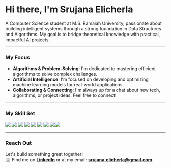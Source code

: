 # Hi there, I'm Srujana Elicherla

A Computer Science student at M.S. Ramaiah University, passionate about building intelligent systems through a strong foundation in Data Structures and Algorithms. My goal is to bridge theoretical knowledge with practical, impactful AI projects.

---

### My Focus

-   **Algorithms & Problem-Solving**: I'm dedicated to mastering efficient algorithms to solve complex challenges.
-   **Artificial Intelligence**: I'm focused on developing and optimizing machine learning models for real-world applications.
-   **Collaborating & Connecting**: I'm always up for a chat about new tech, algorithms, or project ideas. Feel free to connect!

---

### My Skill Set

<img src="https://img.shields.io/badge/Python-3776AB?style=for-the-badge&logo=python&logoColor=white" /> <img src="https://img.shields.io/badge/C-00599C?style=for-the-badge&logo=c&logoColor=white" /> <img src="https://img.shields.io/badge/Java-007396?style=for-the-badge&logo=java&logoColor=white" /> <img src="https://img.shields.io/badge/HTML5-E34F26?style=for-the-badge&logo=html5&logoColor=white" /> <img src="https://img.shields.io/badge/CSS3-1572B6?style=for-the-badge&logo=css3&logoColor=white" /> <img src="https://img.shields.io/badge/SQL-4479A1?style=for-the-badge&logo=postgresql&logoColor=white" /> <img src="https://img.shields.io/badge/Git-F05032?style=for-the-badge&logo=git&logoColor=white" /> <img src="https://img.shields.io/badge/GitHub-100000?style=for-the-badge&logo=github&logoColor=white" /><img src="https://img.shields.io/badge/JavaScript-F7DF1E?style=for-the-badge&logo=javascript&logoColor=black" />



---

### Reach Out

Let's build something great together! 
<br>
✉️ Find me on **[LinkedIn](https://www.linkedin.com/in/srujanaelicherla/)** or at my email: **srujana.elicherla@gmail.com**.
